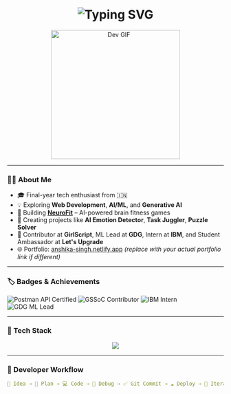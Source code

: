  <h1 align="center">
  <img src="https://readme-typing-svg.herokuapp.com?font=Fira+Code&size=30&pause=1000&color=00FFFF&center=true&vCenter=true&width=600&lines=Hi+%F0%9F%91%8B+I'm+Anshika+Singh;Web+Developer+%7C+AI+Explorer+%7C+ML+Enthusiast+%7C+Open+Source+Contributor" alt="Typing SVG" />
</h1>

<p align="center">
  <img src="https://media.giphy.com/media/qgQUggAC3Pfv687qPC/giphy.gif" width="300" alt="Dev GIF" />
</p>

---

### 👩‍💻 About Me

- 🎓 Final-year tech enthusiast from 🇮🇳  
- 💡 Exploring **Web Development**, **AI/ML**, and **Generative AI**  
- 🔭 Building [**NeuroFit**](https://github.com/Anshika09Singh/NeuroFit) – AI-powered brain fitness games  
- 🧠 Creating projects like **AI Emotion Detector**, **Task Juggler**, **Puzzle Solver**  
- 🤝 Contributor at **GirlScript**, ML Lead at **GDG**, Intern at **IBM**, and Student Ambassador at **Let's Upgrade**  
- 🌐 Portfolio: [anshika-singh.netlify.app](https://anshika-singh.netlify.app) *(replace with your actual portfolio link if different)*

---

### 🏷️ Badges & Achievements

![Postman API Certified](https://img.shields.io/badge/Postman%20API-Certified-orange?style=flat-square&logo=postman&logoColor=white)
![GSSoC Contributor](https://img.shields.io/badge/GirlScript%20Summer%20of%20Code-Contributor-blueviolet?style=flat-square)
![IBM Intern](https://img.shields.io/badge/IBM-Internship-blue?style=flat-square&logo=ibm)
![GDG ML Lead](https://img.shields.io/badge/GDG-ML%20Lead-yellowgreen?style=flat-square&logo=google)

---

### 🧰 Tech Stack

<div align="center">
  <img src="https://skillicons.dev/icons?i=html,css,js,react,tailwind,bootstrap,python,flask,git,github,vscode,tensorflow,sklearn,postman,figma" />
</div>

---

### 🔁 Developer Workflow

```yaml
🚀 Idea → 🧠 Plan → 💻 Code → 🐞 Debug → ✅ Git Commit → ☁️ Deploy → 🔁 Iterate
